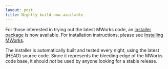 ```yaml
---
layout: post
title: Nightly build now available
---
```


For those interested in trying out the latest MWorks code, an
[installer
package](http://dicarlo-mwdev.mit.edu/mw/MWorks-NIGHTLY.dmg) is now
available.  For installation instructions, please see [Installing
MWorks](http://help.mworks-project.org/kb/installation/install-mworks).

The installer is automatically built and tested every night, using the
latest (HEAD) source code.  Since it represents the bleeding edge of
the MWorks code base, it should *not* be used by anyone looking for a
stable release.
